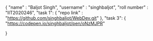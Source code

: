 {
  "name" : "Baljot Singh",
  "username" : "singhbaljot",
  "roll number" : "IIT2020246",
  "task 1":
  {
    "repo link" : "https://github.com/singhbaljot/WebDev.git"
  },
  "task 3":
  {
   "https://codepen.io/singhbaljot/pen/oNzMJPR"
  
  }
